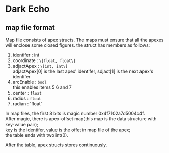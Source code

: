 # Dark Echo

## map file format

Map file consists of apex structs.
The maps must ensure that all the apexes will enclose some closed figures.
the struct has members as follows:
1. identifer : int
2. coordinate : `\[float, float\]`
3. adjactApex : `\[int, int\]`  
    adjactApex[0] is the last apex' identifer, sdjact[1] is the next apex's identifer
4. arcEnable : `bool`  
    this enables items 5 6 and 7
5. center : `float`
6. radius : `float`
7. radian : 'float'

In map files, the first 8 bits is magic number 0x4f7102a7d5004c4f.  
After magic, there is apex-offset map(this map is the data structure with key-value pair);  
key is the identifer, value is the offet in map file of the apex;  
the table ends with two int(0).  

After the table, apex structs stores continuously.
